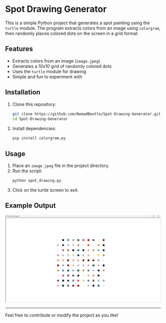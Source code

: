 # Spot Drawing Generator

This is a simple Python project that generates a spot painting using the `turtle` module. The program extracts colors from an image using `colorgram`, then randomly places colored dots on the screen in a grid format.

## Features
- Extracts colors from an image (`image.jpeg`)
- Generates a 10x10 grid of randomly colored dots
- Uses the `turtle` module for drawing
- Simple and fun to experiment with

## Installation
1. Clone this repository:
   ```bash
   git clone https://github.com/NomadBeetle/Spot-Drawing-Generator.git
   cd Spot-Drawing-Generator
   ```
2. Install dependencies:
   ```bash
   pip install colorgram.py
   ```

## Usage
1. Place an `image.jpeg` file in the project directory.
2. Run the script:
   ```bash
   python spot_drawing.py
   ```
3. Click on the turtle screen to exit.

## Example Output
![Example](image.png)


---

Feel free to contribute or modify the project as you like!

